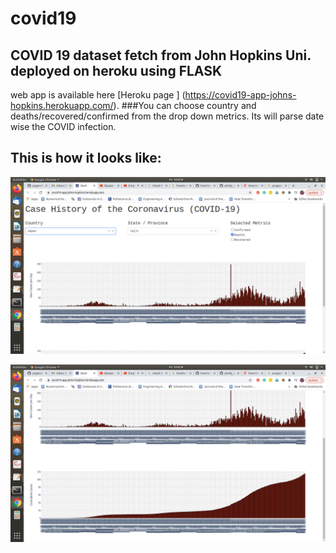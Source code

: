 # covid19
## COVID 19 dataset fetch from John Hopkins Uni. deployed on heroku using FLASK

web app is available here [Heroku page ] (https://covid19-app-johns-hopkins.herokuapp.com/).
###You can choose country and deaths/recovered/confirmed from the drop down metrics. Its will parse date wise the COVID infection.

## This is how it looks like:
![Screenshot](2021-05-17-10-42-36.png)

![Screenshot](2021-05-17-10-42-41.png)

